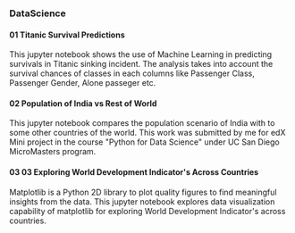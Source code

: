 ### DataScience

#### 01 Titanic Survival Predictions
This jupyter notebook shows the use of Machine Learning in predicting survivals in Titanic sinking incident. The analysis takes into account the survival chances of classes in each columns like Passenger Class, Passenger Gender, Alone passeger etc.

#### 02 Population of India vs Rest of World
This jupyter notebook compares the population scenario of India with to some other countries of the world. This work was submitted by me for edX Mini project in the course "Python for Data Science" under UC San Diego MicroMasters program.

#### 03 03 Exploring World Development Indicator's Across Countries
Matplotlib is a Python 2D library to plot quality figures to find meaningful insights from the data. This jupyter notebook explores data visualization capability of matplotlib for exploring World Development Indicator's across countries.
